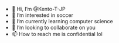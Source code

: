 - 👋 Hi, I’m @Kento-T-JP
- 👀 I’m interested in soccer
- 🌱 I’m currently learning computer science
- 💞️ I’m looking to collaborate on you
- 📫 How to reach me is confidential lol

<!---
Kento-T-JP/Kento-T-JP is a ✨ special ✨ repository because its `README.md` (this file) appears on your GitHub profile.
You can click the Preview link to take a look at your changes.
--->
